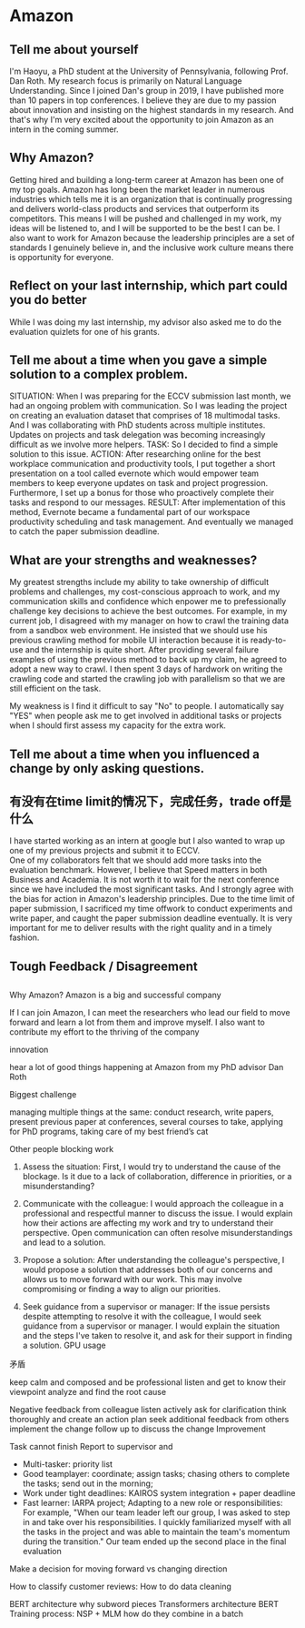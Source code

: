 # Amazon

## Tell me about yourself
I'm Haoyu, a PhD student at the University of Pennsylvania, following Prof. Dan Roth. 
My research focus is primarily on Natural Language Understanding.
Since I joined Dan's group in 2019, I have published more than 10 papers in top conferences.
I believe they are due to my passion about innovation and insisting on the highest standards in my research. 
And that's why I'm very excited about the opportunity to join Amazon as an intern in the coming summer.

## Why Amazon?
Getting hired and building a long-term career at Amazon has been one of my top goals.
Amazon has long been the market leader in numerous industries which tells me it is an organization that is continually progressing and delivers world-class products and services
that outperform its competitors.
This means I will be pushed and challenged in my work, my ideas will be listened to, and I will be supported to be the best I can be.
I also want to work for Amazon because the leadership principles are a set of standards I genuinely believe in, and the inclusive work culture means there is opportunity for everyone.

## Reflect on your last internship, which part could you do better
While I was doing my last internship, my advisor also asked me to do the evaluation quizlets for one of his grants. 

## Tell me about a time when you gave a simple solution to a complex problem.
SITUATION: When I was preparing for the ECCV submission last month, we had an ongoing problem with communication.
So I was leading the project on creating an evaluation dataset that comprises of 18 multimodal tasks. And I was collaborating with PhD students across multiple institutes.
Updates on projects and task delegation was becoming increasingly difficult as we involve more helpers.
TASK: So I decided to find a simple solution to this issue.
ACTION: After researching online for the best workplace communication and productivity tools, I put together a short presentation on a tool called evernote 
which would empower team members to keep everyone updates on task and project progression.
Furthermore, I set up a bonus for those who proactively complete their tasks and respond to our messages. 
RESULT: After implementation of this method, Evernote became a fundamental part of our workspace productivity scheduling and task management.
And eventually we managed to catch the paper submission deadline.

## What are your strengths and weaknesses?
My greatest strengths include my ability to take ownership of difficult problems and challenges, my cost-conscious approach to work, and my communication skills and confidence which enpower
me to prefessionally challenge key decisions to achieve the best outcomes.
For example, in my current job, I disagreed with my manager on how to crawl the training data from a sandbox web environment.
He insisted that we should use his previous crawling method for mobile UI interaction because it is ready-to-use and the internship is quite short.
After providing several failure examples of using the previous method to back up my claim, he agreed to adopt a new way to crawl.
I then spent 3 days of hardwork on writing the crawling code and started the crawling job with parallelism so that we are still efficient on the task.

My weakness is I find it difficult to say "No" to people. 
I automatically say "YES" when people ask me to get involved in additional tasks or projects when I should first assess my capacity for the extra work.

## Tell me about a time when you influenced a change by only asking questions.

## 有没有在time limit的情况下，完成任务，trade off是什么
I have started working as an intern at google but I also wanted to wrap up one of my previous projects and submit it to ECCV.  
One of my collaborators felt that we should add more tasks into the evaluation benchmark.
However, I believe that Speed matters in both Business and Academia. 
It is not worth it to wait for the next conference since we have included the most significant tasks. 
And I strongly agree with the bias for action in Amazon's leadership principles.
Due to the time limit of paper submission, I sacrificed my time offwork to conduct experiments and write paper, and caught the paper submission deadline eventually. 
It is very important for me to deliver results with the right quality and in a timely fashion.

## Tough Feedback / Disagreement

## 
Why Amazon?
Amazon is a big and successful company

If I can join Amazon, I can meet the researchers who lead our field to move forward and learn a lot from them and improve myself. I also want to contribute my effort to the thriving of the company

innovation

hear a lot of good things happening at Amazon from my PhD advisor Dan Roth 

Biggest challenge

managing multiple things at the same: conduct research, write papers, present previous paper at conferences, several courses to take, applying for PhD programs, taking care of my best friend’s cat

Other people blocking work

1. Assess the situation: First, I would try to understand the cause of the blockage. Is it due to a lack of collaboration, difference in priorities, or a misunderstanding?

2. Communicate with the colleague: I would approach the colleague in a professional and respectful manner to discuss the issue. I would explain how their actions are affecting my work and try to understand their perspective. Open communication can often resolve misunderstandings and lead to a solution.

3. Propose a solution: After understanding the colleague's perspective, I would propose a solution that addresses both of our concerns and allows us to move forward with our work. This may involve compromising or finding a way to align our priorities.

4. Seek guidance from a supervisor or manager: If the issue persists despite attempting to resolve it with the colleague, I would seek guidance from a supervisor or manager. I would explain the situation and the steps I've taken to resolve it, and ask for their support in finding a solution.
GPU usage 

矛盾

keep calm and composed and be professional
listen and get to know their viewpoint
analyze and find the root cause


Negative feedback from colleague
listen actively
ask for clarification
think thoroughly and create an action plan 
seek additional feedback from others
implement the change
follow up to discuss the change
Improvement



Task cannot finish
Report to supervisor and 


  - Multi-tasker: priority list 
  - Good teamplayer: coordinate; assign tasks; chasing others to complete the tasks; send out in the morning; 
  - Work under tight deadlines: KAIROS system integration + paper deadline 
  - Fast learner: IARPA project; Adapting to a new role or responsibilities: For example, "When our team leader left our group, I was asked to step in and take over his responsibilities. I quickly familiarized myself with all the tasks in the project and was able to maintain the team's momentum during the transition." Our team ended up the second place in the final evaluation





Make a decision for moving forward vs changing direction

How to classify customer reviews:
How to do data cleaning


BERT architecture why subword pieces
Transformers architecture
BERT Training process: NSP + MLM how do they combine in a batch 

